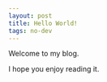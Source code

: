 ```yaml
---
layout: post
title: Hello World!
tags: no-dev
---
```


Welcome to my blog.

I hope you enjoy reading it.